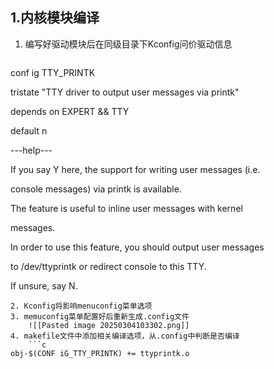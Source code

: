 ## 1.内核模块编译
1. 编写好驱动模块后在同级目录下Kconfig问价驱动信息
	```c
conf ig TTY_PRINTK

tristate "TTY driver to output user messages via printk"

depends on EXPERT && TTY

default n

---help---

If you say Y here, the support for writing user messages (i.e.

console messages) via printk is available.

The feature is useful to inline user messages with kernel

messages.

In order to use this feature, you should output user messages

to /dev/ttyprintk or redirect console to this TTY.

If unsure, say N.
```
2. Kconfig将影响menuconfig菜单选项
3. memuconfig菜单配置好后重新生成.config文件
	![[Pasted image 20250304103302.png]]
4. makefile文件中添加相关编译选项，从.config中判断是否编译
	```c
obj-$(CONF iG_TTY_PRINTK) += ttyprintk.o
```